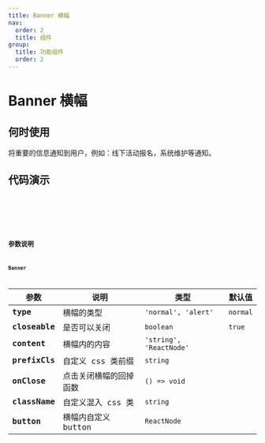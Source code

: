 ```yaml
---
title: Banner 横幅
nav:
  order: 2
  title: 组件
group:
  title: 功能组件
  order: 2
---
```


# Banner 横幅

## 何时使用

将重要的信息通知到用户，例如：线下活动报名，系统维护等通知。

## 代码演示



<code src='./demo/base.tsx' title='信息通知样式' />

<code src='./demo/alert.tsx' title='警示通知样式' />

<code src='./demo/closeable.tsx' title='无法关闭的样式' />

## 参数说明

### Banner

| 参数               | 说明                       | 类型                                  | 默认值     |
| ------------------ | -------------------------- | ------------------------------------- | ---------- |
| **type**           | 横幅的类型         | `'normal', 'alert'` | `normal`  |
| **closeable**      | 是否可以关闭              | `boolean`                              | `true`       |
| **content**        | 横幅内的内容           | `'string', 'ReactNode'`                |     |
| **prefixCls**      | 自定义 css 类前缀          | `string`                              |            |
| **onClose** | 点击关闭横幅的回掉函数      | `() => void`                             |   |
| **className**      | 自定义混入 css 类          | `string`                              |            |
| **button**       | 横幅内自定义button     | `ReactNode`                              |            |


